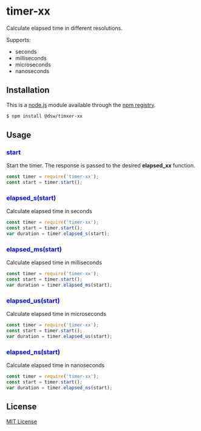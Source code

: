 # timer-xx

Calculate elapsed time in different resolutions.

Supports:
   - seconds
   - milliseconds
   - microseconds
   - nanoseconds
  

## Installation

This is a [node.js](https://nodejs.org) module available through the
[npm registry](https://www.npmjs.com/).

```sh
$ npm install @dsw/timxer-xx
```


## Usage

### **<span style="color:blue">start<span>**  
Start the timer. The response is passed to the desired **elapsed_xx** function.

```javascript
const timer = require('timer-xx');
const start = timer.start();
```

### **<span style="color:blue">elapsed_s(start)<span>**  
Calculate elapsed time in seconds

```javascript
const timer = require('timer-xx');
const start = timer.start();
var duration = timer.elapsed_s(start);
```

### **<span style="color:blue">elapsed_ms(start)<span>**  
Calculate elapsed time in milliseconds

```javascript
const timer = require('timer-xx');
const start = timer.start();
var duration = timer.elapsed_ms(start);
```

### **<span style="color:blue">elapsed_us(start)<span>**  
Calculate elapsed time in microseconds

```javascript
const timer = require('timer-xx');
const start = timer.start();
var duration = timer.elapsed_us(start);
```

### **<span style="color:blue">elapsed_ns(start)<span>**  
Calculate elapsed time in nanoseconds

```javascript
const timer = require('timer-xx');
const start = timer.start();
var duration = timer.elapsed_ns(start);
```

## License

[MIT License](http://www.opensource.org/licenses/mit-license.php)

